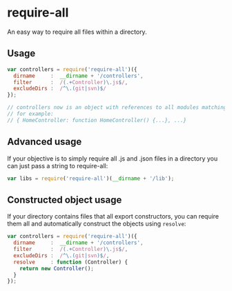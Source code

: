 # require-all

An easy way to require all files within a directory.

## Usage

```js
var controllers = require('require-all')({
  dirname     :  __dirname + '/controllers',
  filter      :  /(.+Controller)\.js$/,
  excludeDirs :  /^\.(git|svn)$/
});

// controllers now is an object with references to all modules matching the filter
// for example:
// { HomeController: function HomeController() {...}, ...}
```

## Advanced usage

If your objective is to simply require all .js and .json files in a directory you can just pass a string to require-all:

``` js
var libs = require('require-all')(__dirname + '/lib');
```

## Constructed object usage

If your directory contains files that all export constructors, you can require them all and automatically construct the objects using `resolve`:

```js
var controllers = require('require-all')({
  dirname     :  __dirname + '/controllers',
  filter      :  /(.+Controller)\.js$/,
  excludeDirs :  /^\.(git|svn)$/,
  resolve     : function (Controller) {
    return new Controller();
  }
});
```
